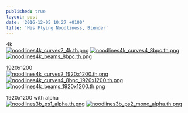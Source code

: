```yaml
---
published: true
layout: post
date: '2016-12-05 10:27 +0100'
title: 'His Flying Noodliness, Blender'
---
```

4k  
[![noodlines4k_curves2_4k.th.png](//cdn.scrot.moe/images/2016/12/05/noodlines4k_curves2_4k.th.png)](//cdn.scrot.moe/images/2016/12/05/noodlines4k_curves2_4k.png)
[![noodlines4k_curves4_8bpc.th.png](//cdn.scrot.moe/images/2016/12/05/noodlines4k_curves4_8bpc.th.png)](//cdn.scrot.moe/images/2016/12/05/noodlines4k_curves4_8bpc.png)
[![noodlines4k_beams_8bpc.th.png](//cdn.scrot.moe/images/2016/12/08/noodlines4k_beams_8bpc.th.png)](//cdn.scrot.moe/images/2016/12/08/noodlines4k_beams_8bpc.png)

1920x1200  
[![noodlines4k_curves2_1920x1200.th.png](//cdn.scrot.moe/images/2016/12/05/noodlines4k_curves2_1920x1200.th.png)](//cdn.scrot.moe/images/2016/12/05/noodlines4k_curves2_1920x1200.png)
[![noodlines4k_curves4_8bpc_1920x1200.th.png](//cdn.scrot.moe/images/2016/12/08/noodlines4k_curves4_8bpc_1920x1200.th.png)](//cdn.scrot.moe/images/2016/12/08/noodlines4k_curves4_8bpc_1920x1200.png)
[![noodlines4k_beams_1920x1200.th.png](//cdn.scrot.moe/images/2016/12/08/noodlines4k_beams_1920x1200.th.png)](//cdn.scrot.moe/images/2016/12/08/noodlines4k_beams_1920x1200.png)

1920x1200 with alpha  
[![noodlines3b_ps1_alpha.th.png](//cdn.scrot.moe/images/2016/12/05/noodlines3b_ps1_alpha.th.png)](//cdn.scrot.moe/images/2016/12/05/noodlines3b_ps1_alpha.png)
[![noodlines3b_ps2_mono_alpha.th.png](//cdn.scrot.moe/images/2016/12/05/noodlines3b_ps2_mono_alpha.th.png)](//cdn.scrot.moe/images/2016/12/05/noodlines3b_ps2_mono_alpha.png)
